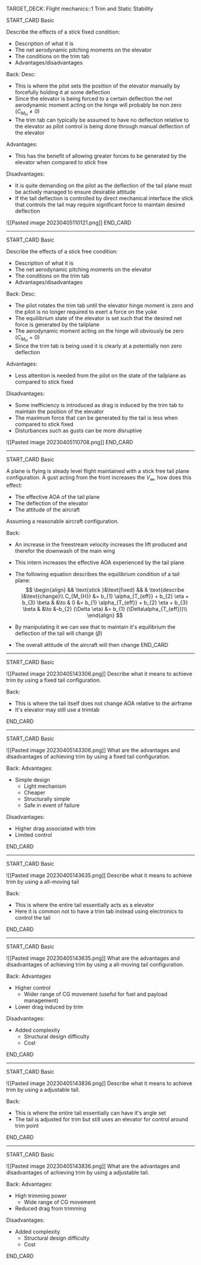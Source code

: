 TARGET_DECK: Flight mechanics::1 Trim and Static Stability




START_CARD
Basic

Describe the effects of a stick fixed condition:
- Description of what it is
- The net aerodynamic pitching moments on the elevator
- The conditions on the trim tab
- Advantages/disadvantages

Back: 
Desc:
- This is where the pilot sets the position of the elevator manually by forcefully holding it at some deflection
- Since the elevator is being forced to a certain deflection the net aerodynamic moment acting on the hinge will probably be non zero ($C_{M_{H}}\neq0$)
- The trim tab can typically be assumed to have no deflection relative to the elevator as pilot control is being done through manual deflection of the elevator

Advantages:
- This has the benefit of allowing greater forces to be generated by the elevator when compared to stick free

Disadvantages:
- It is quite demanding on the pilot as the deflection of the tail plane must be actively managed to ensure desirable attitude
- If the tail deflection is controlled by direct mechanical interface the stick that controls the tail may require significant force to maintain desired deflection

![[Pasted image 20230405110121.png]]
END_CARD


--------

START_CARD
Basic

Describe the effects of a stick free condition:
- Description of what it is
- The net aerodynamic pitching moments on the elevator
- The conditions on the trim tab
- Advantages/disadvantages



Back: 
Desc:
- The pilot rotates the trim tab until the elevator hinge moment is zero and the pilot is no longer required to exert a force on the yoke
- The equilibrium state of the elevator is set such that the desired net force is generated by the tailplane
- The aerodynamic moment acting on the hinge will obviously be zero ($C_{M_{H}}=0$)
- Since the trim tab is being used it is clearly at a potentially non zero deflection

Advantages:
- Less attention is needed from the pilot on the state of the tailplane as compared to stick fixed

Disadvantages:
- Some inefficiency is introduced as drag is induced by the trim tab to maintain the position of the elevator
- The maximum force that can be generated by the tail is less when compared to stick fixed
- Disturbances such as gusts can be more disruptive

![[Pasted image 20230405110708.png]]
END_CARD



--------

START_CARD
Basic

A plane is flying is steady level flight maintained with a stick free tail plane configuration. A gust acting from the front increases the $V_{\infty}$, how does this effect:
- The effective AOA of the tail plane
- The deflection of the elevator
- The attitude of the aircraft

Assuming a reasonable aircraft configuration.

Back: 
- An increase in the freestream velocity increases the lift produced and therefor the downwash of the main wing
- This intern increases the effective AOA experienced by the tail plane

- The following equation describes the equilibrium condition of a tail plane:
$$ \begin{align}
&& \text{stick }&\text{fixed} && & \text{describe }&\text{change}\\
C_{M_{H}} &= b_{1} \alpha_{T_{eff}} + b_{2} \eta + b_{3} \beta & &\to & 0 &= b_{1} \alpha_{T_{eff}} + b_{2} \eta + b_{3} \beta & &\to &-b_{2} (\Delta \eta) &= b_{1} (\Delta\alpha_{T_{eff}})\\ 
\end{align} $$
- By manipulating it we can see that to maintain it's equilibrium the deflection of the tail will change ($\beta$) 

- The overall attitude of the aircraft will then change 
END_CARD



--------

START_CARD
Basic

![[Pasted image 20230405143306.png]]
Describe what it means to achieve trim by using a fixed tail configuration.

Back: 
- This is where the tail itself does not change AOA relative to the airframe
- It's elevator may still use a trimtab
<!--ID: 1684493022149-->
END_CARD

--------

START_CARD
Basic

![[Pasted image 20230405143306.png]]
What are the advantages and disadvantages of achieving trim by using a fixed tail configuration.

Back: 
Advantages:
- Simple design
	- Light mechanism
	- Cheaper
	- Structurally simple
	- Safe in event of failure

Disadvantages:
- Higher drag associated with trim
- Limited control
<!--ID: 1684493022161-->
END_CARD


--------

START_CARD
Basic

![[Pasted image 20230405143635.png]]
Describe what it means to achieve trim by using a all-moving tail

Back: 
- This is where the entire tail essentially acts as a elevator
- Here it is common not to have a trim tab instead using electronics to control the tail
<!--ID: 1684493022172-->
END_CARD


--------

START_CARD
Basic

![[Pasted image 20230405143635.png]]
What are the advantages and disadvantages of achieving trim by using a all-moving tail configuration.

Back: 
Advantages
- Higher control
	- Wider range of CG movement (useful for fuel and payload management)
- Lower drag induced by trim

Disadvantages:
- Added complexity
	- Structural design difficulty
	- Cost
<!--ID: 1684493022184-->
END_CARD


--------

START_CARD
Basic

![[Pasted image 20230405143836.png]]
Describe what it means to achieve trim by using a adjustable tail.

Back: 
- This is where the entire tail essentially can have it's angle set
- The tail is adjusted for trim but still uses an elevator for control around trim point
<!--ID: 1684493022196-->
END_CARD

--------

START_CARD
Basic

![[Pasted image 20230405143836.png]]
What are the advantages and disadvantages of achieving trim by using a adjustable tail.

Back: 
Advantages:
- High trimming power
	- Wide range of CG movement
- Reduced drag from trimming

Disadvantages:
- Added complexity
	- Structural design difficulty
	- Cost
<!--ID: 1684493022207-->
END_CARD





